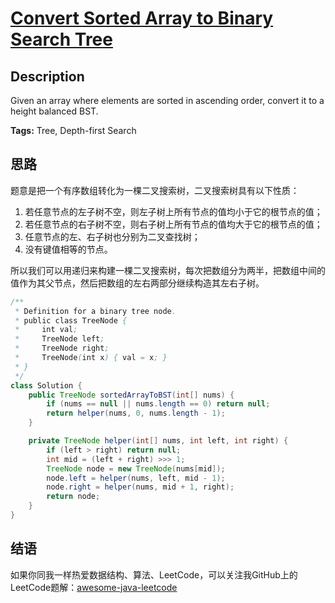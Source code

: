 # [Convert Sorted Array to Binary Search Tree][title]

## Description

Given an array where elements are sorted in ascending order, convert it to a height balanced BST.

**Tags:** Tree, Depth-first Search


## 思路

题意是把一个有序数组转化为一棵二叉搜索树，二叉搜索树具有以下性质：

1. 若任意节点的左子树不空，则左子树上所有节点的值均小于它的根节点的值；
2. 若任意节点的右子树不空，则右子树上所有节点的值均大于它的根节点的值；
3. 任意节点的左、右子树也分别为二叉查找树；
4. 没有键值相等的节点。

所以我们可以用递归来构建一棵二叉搜索树，每次把数组分为两半，把数组中间的值作为其父节点，然后把数组的左右两部分继续构造其左右子树。


``` java
/**
 * Definition for a binary tree node.
 * public class TreeNode {
 *     int val;
 *     TreeNode left;
 *     TreeNode right;
 *     TreeNode(int x) { val = x; }
 * }
 */
class Solution {
    public TreeNode sortedArrayToBST(int[] nums) {
        if (nums == null || nums.length == 0) return null;
        return helper(nums, 0, nums.length - 1);
    }

    private TreeNode helper(int[] nums, int left, int right) {
        if (left > right) return null;
        int mid = (left + right) >>> 1;
        TreeNode node = new TreeNode(nums[mid]);
        node.left = helper(nums, left, mid - 1);
        node.right = helper(nums, mid + 1, right);
        return node;
    }
}
```


## 结语

如果你同我一样热爱数据结构、算法、LeetCode，可以关注我GitHub上的LeetCode题解：[awesome-java-leetcode][ajl]



[title]: https://leetcode.com/problems/convert-sorted-array-to-binary-search-tree
[ajl]: https://github.com/Blankj/awesome-java-leetcode
